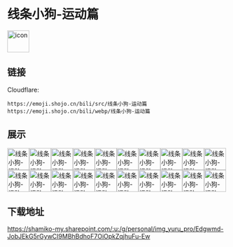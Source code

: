 # 线条小狗-运动篇
<img src="https://emoji.shojo.cn/bili/src/线条小狗-运动篇/icon.png" width="50" height="50" alt="icon">

## 链接
Cloudflare:
```
https://emoji.shojo.cn/bili/src/线条小狗-运动篇
https://emoji.shojo.cn/bili/webp/线条小狗-运动篇
```
## 展示
<img src="https://emoji.shojo.cn/bili/src/线条小狗-运动篇/线条小狗-运动篇-乖孩子.png" width="50" height="50" alt="线条小狗-运动篇-乖孩子"><img src="https://emoji.shojo.cn/bili/src/线条小狗-运动篇/线条小狗-运动篇-好朋友.png" width="50" height="50" alt="线条小狗-运动篇-好朋友"><img src="https://emoji.shojo.cn/bili/src/线条小狗-运动篇/线条小狗-运动篇-来了.png" width="50" height="50" alt="线条小狗-运动篇-来了"><img src="https://emoji.shojo.cn/bili/src/线条小狗-运动篇/线条小狗-运动篇-戳戳.png" width="50" height="50" alt="线条小狗-运动篇-戳戳"><img src="https://emoji.shojo.cn/bili/src/线条小狗-运动篇/线条小狗-运动篇-耍脾气.png" width="50" height="50" alt="线条小狗-运动篇-耍脾气"><img src="https://emoji.shojo.cn/bili/src/线条小狗-运动篇/线条小狗-运动篇-真棒.png" width="50" height="50" alt="线条小狗-运动篇-真棒"><img src="https://emoji.shojo.cn/bili/src/线条小狗-运动篇/线条小狗-运动篇-抱抱.png" width="50" height="50" alt="线条小狗-运动篇-抱抱"><img src="https://emoji.shojo.cn/bili/src/线条小狗-运动篇/线条小狗-运动篇-无聊.png" width="50" height="50" alt="线条小狗-运动篇-无聊"><img src="https://emoji.shojo.cn/bili/src/线条小狗-运动篇/线条小狗-运动篇-欢乐.png" width="50" height="50" alt="线条小狗-运动篇-欢乐"><img src="https://emoji.shojo.cn/bili/src/线条小狗-运动篇/线条小狗-运动篇-沮丧.png" width="50" height="50" alt="线条小狗-运动篇-沮丧"><img src="https://emoji.shojo.cn/bili/src/线条小狗-运动篇/线条小狗-运动篇-摇晃.png" width="50" height="50" alt="线条小狗-运动篇-摇晃"><img src="https://emoji.shojo.cn/bili/src/线条小狗-运动篇/线条小狗-运动篇-安慰.png" width="50" height="50" alt="线条小狗-运动篇-安慰"><img src="https://emoji.shojo.cn/bili/src/线条小狗-运动篇/线条小狗-运动篇-玩.png" width="50" height="50" alt="线条小狗-运动篇-玩"><img src="https://emoji.shojo.cn/bili/src/线条小狗-运动篇/线条小狗-运动篇-一起.png" width="50" height="50" alt="线条小狗-运动篇-一起"><img src="https://emoji.shojo.cn/bili/src/线条小狗-运动篇/线条小狗-运动篇-出走.png" width="50" height="50" alt="线条小狗-运动篇-出走"><img src="https://emoji.shojo.cn/bili/src/线条小狗-运动篇/线条小狗-运动篇-给你花花.png" width="50" height="50" alt="线条小狗-运动篇-给你花花"><img src="https://emoji.shojo.cn/bili/src/线条小狗-运动篇/线条小狗-运动篇-收到花花.png" width="50" height="50" alt="线条小狗-运动篇-收到花花"><img src="https://emoji.shojo.cn/bili/src/线条小狗-运动篇/线条小狗-运动篇-来嘛.png" width="50" height="50" alt="线条小狗-运动篇-来嘛"><img src="https://emoji.shojo.cn/bili/src/线条小狗-运动篇/线条小狗-运动篇-贴贴.png" width="50" height="50" alt="线条小狗-运动篇-贴贴"><img src="https://emoji.shojo.cn/bili/src/线条小狗-运动篇/线条小狗-运动篇-晚安.png" width="50" height="50" alt="线条小狗-运动篇-晚安">

## 下载地址

https://shamiko-my.sharepoint.com/:u:/g/personal/img_yuru_pro/Edgwmd-JobJEkG5rGywCI9MBhBdhoF7OiOpkZqjhuFu-Ew